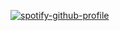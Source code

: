[![spotify-github-profile](https://spotify-github-profile.kittinanx.com/api/view?uid=31dgrfxddgf4zw5x2jszh42v4gzq&cover_image=true&theme=novatorem&show_offline=false&background_color=fff2bf&interchange=true&bar_color=ffebbf&bar_color_cover=false)](https://github.com/kittinan/spotify-github-profile)




